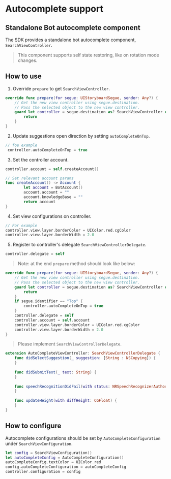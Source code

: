 # Autocomplete support

## Standalone Bot autocomplete component

The SDK provides a standalone bot autocomplete component, `SearchViewController`.

> This component supports self state restoring, like on rotation mode changes.

## How to use

1. Override `prepare` to get `SearchViewController`.

```swift
override func prepare(for segue: UIStoryboardSegue, sender: Any?) {
    // Get the new view controller using segue.destination.
    // Pass the selected object to the new view controller.
    guard let controller = segue.destination as? SearchViewController else {
        return
    }
}
```
2. Update suggestions open direction by setting `autoCompleteOnTop`.

```swift
// foe example
 controller.autoCompleteOnTop = true
```

3. Set the controller account.

```swift
controller.account = self.createAccount()

// Set relevant account params
func createAccount() -> Account {
        let account = BotAccount()
        account.account = ""
        account.knowledgeBase = ""
        return account
}
```

4. Set view configurations on controller.

```swift
// For example
controller.view.layer.borderColor = UIColor.red.cgColor
controller.view.layer.borderWidth = 2.0
```

5. Register to controller's delegate `SearchViewControllerDelegate`.

```swift
controller.delegate = self
```

> Note: at the end `prepare` method should look like below:

```swift
override func prepare(for segue: UIStoryboardSegue, sender: Any?) {
    // Get the new view controller using segue.destination.
    // Pass the selected object to the new view controller.
    guard let controller = segue.destination as? SearchViewController else {
        return
    }
    if segue.identifier == "Top" {
        controller.autoCompleteOnTop = true
    }
    controller.delegate = self
    controller.account = self.account
    controller.view.layer.borderColor = UIColor.red.cgColor
    controller.view.layer.borderWidth = 2.0
}
```

> Please implement `SearchViewControllerDelegate`.

```swift
extension AutoCompleteViewController: SearchViewControllerDelegate {
    func didSelectSuggestion(_ suggestion: [String : NSCopying]) {
    }
    
    func didSubmitText(_ text: String) {
    }
    
    func speechRecognitionDidFail(with status: NRSpeechRecognizerAuthorizationStatus) {
    }
    
    func updateHeight(with diffHeight: CGFloat) {
    }
}
```

## How to configure

Autocomplete configurations should be set by `AutoCompleteConfiguration` under `SearchViewConfiguration`.

```swift
let config = SearchViewConfiguration()
let autoCompleteConfig = AutoCompleteConfiguration()
autoCompleteConfig.textColor = UIColor.red
config.autoCompleteConfiguration = autoCompleteConfig
controller.configuration = config
```



